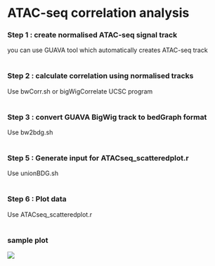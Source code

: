 # ATAC-seq correlation analysis 

<h3> Step 1 : create normalised ATAC-seq signal track <br/> </h3>
you can use GUAVA tool which automatically creates ATAC-seq track <br/> </h3>
<br/>
<h3> Step 2 : calculate correlation using normalised tracks <br/> </h3>
Use bwCorr.sh or  bigWigCorrelate UCSC program <br/>
<br/>  
<h3> Step 3 : convert GUAVA BigWig track to  bedGraph format <br/> </h3>
Use bw2bdg.sh <br/>
<br/>
<h3> Step 5 : Generate input for ATACseq_scatteredplot.r <br/> </h3>
Use unionBDG.sh <br/>
<br/>
<h3> Step 6 : Plot data <br/> </h3>
Use ATACseq_scatteredplot.r <br/>
<br/>
<h3> sample plot </h3>

<img src="https://github.com/MayurDivate/ATACseq_scripts/blob/master/correlation_analysis/sample1_sample2_corr_plot.jpg">
